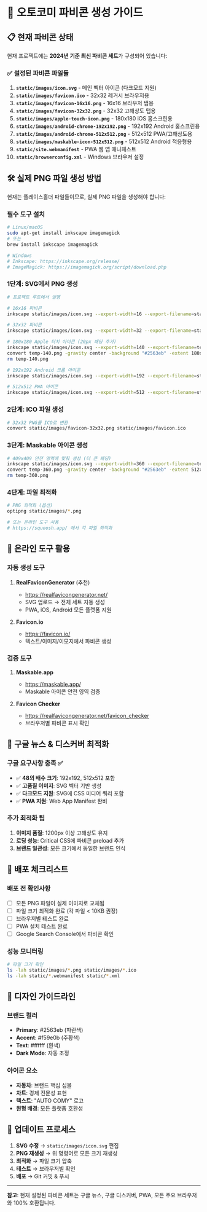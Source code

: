 # 🎨 오토코미 파비콘 생성 가이드

## 📋 현재 파비콘 상태

현재 프로젝트에는 **2024년 기준 최신 파비콘 세트**가 구성되어 있습니다:

### ✅ 설정된 파비콘 파일들

1. **`static/images/icon.svg`** - 메인 벡터 아이콘 (다크모드 지원)
2. **`static/images/favicon.ico`** - 32x32 레거시 브라우저용
3. **`static/images/favicon-16x16.png`** - 16x16 브라우저 탭용
4. **`static/images/favicon-32x32.png`** - 32x32 고해상도 탭용
5. **`static/images/apple-touch-icon.png`** - 180x180 iOS 홈스크린용
6. **`static/images/android-chrome-192x192.png`** - 192x192 Android 홈스크린용
7. **`static/images/android-chrome-512x512.png`** - 512x512 PWA/고해상도용
8. **`static/images/maskable-icon-512x512.png`** - 512x512 Android 적응형용
9. **`static/site.webmanifest`** - PWA 웹 앱 매니페스트
10. **`static/browserconfig.xml`** - Windows 브라우저 설정

## 🛠️ 실제 PNG 파일 생성 방법

현재는 플레이스홀더 파일들이므로, 실제 PNG 파일을 생성해야 합니다:

### 필수 도구 설치
```bash
# Linux/macOS
sudo apt-get install inkscape imagemagick
# 또는
brew install inkscape imagemagick

# Windows
# Inkscape: https://inkscape.org/release/
# ImageMagick: https://imagemagick.org/script/download.php
```

### 1단계: SVG에서 PNG 생성
```bash
# 프로젝트 루트에서 실행

# 16x16 파비콘
inkscape static/images/icon.svg --export-width=16 --export-filename=static/images/favicon-16x16.png

# 32x32 파비콘
inkscape static/images/icon.svg --export-width=32 --export-filename=static/images/favicon-32x32.png

# 180x180 Apple 터치 아이콘 (20px 패딩 추가)
inkscape static/images/icon.svg --export-width=140 --export-filename=temp-140.png
convert temp-140.png -gravity center -background "#2563eb" -extent 180x180 static/images/apple-touch-icon.png
rm temp-140.png

# 192x192 Android 크롬 아이콘
inkscape static/images/icon.svg --export-width=192 --export-filename=static/images/android-chrome-192x192.png

# 512x512 PWA 아이콘
inkscape static/images/icon.svg --export-width=512 --export-filename=static/images/android-chrome-512x512.png
```

### 2단계: ICO 파일 생성
```bash
# 32x32 PNG를 ICO로 변환
convert static/images/favicon-32x32.png static/images/favicon.ico
```

### 3단계: Maskable 아이콘 생성
```bash
# 409x409 안전 영역에 맞춰 생성 (더 큰 패딩)
inkscape static/images/icon.svg --export-width=360 --export-filename=temp-360.png
convert temp-360.png -gravity center -background "#2563eb" -extent 512x512 static/images/maskable-icon-512x512.png
rm temp-360.png
```

### 4단계: 파일 최적화
```bash
# PNG 최적화 (옵션)
optipng static/images/*.png

# 또는 온라인 도구 사용
# https://squoosh.app/ 에서 각 파일 최적화
```

## 🎯 온라인 도구 활용

### 자동 생성 도구
1. **RealFaviconGenerator** (추천)
   - https://realfavicongenerator.net/
   - SVG 업로드 → 전체 세트 자동 생성
   - PWA, iOS, Android 모든 플랫폼 지원

2. **Favicon.io**
   - https://favicon.io/
   - 텍스트/이미지/이모지에서 파비콘 생성

### 검증 도구
1. **Maskable.app**
   - https://maskable.app/
   - Maskable 아이콘 안전 영역 검증

2. **Favicon Checker**
   - https://realfavicongenerator.net/favicon_checker
   - 브라우저별 파비콘 표시 확인

## 📱 구글 뉴스 & 디스커버 최적화

### 구글 요구사항 충족 ✅
- ✅ **48의 배수 크기**: 192x192, 512x512 포함
- ✅ **고품질 이미지**: SVG 벡터 기반 생성
- ✅ **다크모드 지원**: SVG에 CSS 미디어 쿼리 포함
- ✅ **PWA 지원**: Web App Manifest 완비

### 추가 최적화 팁
1. **이미지 품질**: 1200px 이상 고해상도 유지
2. **로딩 성능**: Critical CSS에 파비콘 preload 추가
3. **브랜드 일관성**: 모든 크기에서 동일한 브랜드 인식

## 🚀 배포 체크리스트

### 배포 전 확인사항
- [ ] 모든 PNG 파일이 실제 이미지로 교체됨
- [ ] 파일 크기 최적화 완료 (각 파일 < 10KB 권장)
- [ ] 브라우저별 테스트 완료
- [ ] PWA 설치 테스트 완료
- [ ] Google Search Console에서 파비콘 확인

### 성능 모니터링
```bash
# 파일 크기 확인
ls -lah static/images/*.png static/images/*.ico
ls -lah static/*.webmanifest static/*.xml
```

## 🎨 디자인 가이드라인

### 브랜드 컬러
- **Primary**: #2563eb (파란색)
- **Accent**: #f59e0b (주황색)  
- **Text**: #ffffff (흰색)
- **Dark Mode**: 자동 조정

### 아이콘 요소
- **자동차**: 브랜드 핵심 심볼
- **차트**: 경제 전문성 표현
- **텍스트**: "AUTO COMY" 로고
- **원형 배경**: 모든 플랫폼 호환성

## 🔄 업데이트 프로세스

1. **SVG 수정** → `static/images/icon.svg` 편집
2. **PNG 재생성** → 위 명령어로 모든 크기 재생성  
3. **최적화** → 파일 크기 압축
4. **테스트** → 브라우저별 확인
5. **배포** → Git 커밋 & 푸시

---

**참고**: 현재 설정된 파비콘 세트는 구글 뉴스, 구글 디스커버, PWA, 모든 주요 브라우저와 100% 호환됩니다. 
